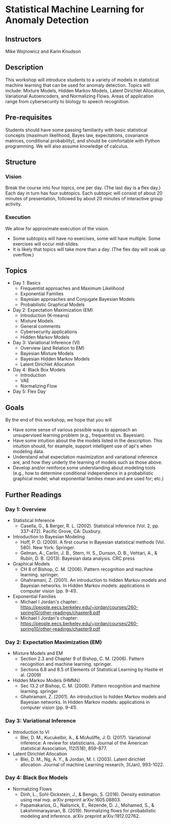 # Statistical Machine Learning for Anomaly Detection 

## Instructors 
Mike Wojnowicz and Karin Knudson 


## Description
This workshop will introduce students to a variety of models in statistical machine learning that can be used for anomaly detection. Topics will include:  Mixture Models, Hidden Markov Models, Latent Dirichlet Allocation, Variational Autoencoders, and Normalizing Flows. Areas of application range from cybersecurity to biology to speech recognition. 


## Pre-requisites

Students should have some passing familiarity with basic statistical concepts (maximum likelihood, Bayes law, expectations, covariance matrices, conditional probability), and should be comfortable with Python programming.  We will also assume knowledge of calculus.

## Structure 

### Vision
Break the course into four topics, one per day.  (The last day is a flex day.)  Each day in turn has four subtopics.  Each subtopic will consist of about 20 minutes of presentation, followed by about 20 minutes of interactive group activity. 

### Execution

We allow for approximate execution of the vision.

* Some subtopics will have no exercises, some will have multiple.  Some exercises will occur mid-slides.
* It is likely that topics will take more than a day. (The flex day will soak up overflow.)

## Topics

* Day 1: Basics 
    * Frequentist approaches and Maximum Likelihood 
    * Exponential Families 
    * Bayesian approaches and Conjugate Bayesian Models
    * Probabilistic Graphical Models
* Day 2: Expectation Maximization (EM) 
    * Introduction (K-means)
    * Mixture Models
    * General comments
    * Cybersecurity applications
    * Hidden Markov Models
* Day 3: Variational Inference (VI)
    * Overview (and Relation to EM) 
    * Bayesian Mixture Models
    * Bayesian Hidden Markov Models
    * Latent Dirichlet Allocation 
* Day 4: Black Box Models 
    * Introduction 
    * VAE 
    * Normalizing Flow
* Day 5: Flex Day 

## Goals
By the end of this workshop, we hope that you will

* Have some sense of various possible ways to approach an unsupervised learning problem (e.g., frequentist vs. Bayesian).
* Have some intuition about the the models listed in the description.  This intuition should, for example, support intelligent use of api's when modeling data.
* Understand what expectation maximization and variational inference are, and how they underly the learning of models such as those above.
* Develop and/or reinforce some understanding about modeling tools (e.g., how to determine conditional independence in a probabilistic graphical model; what exponential families mean and are used for; etc.)


## Further Readings

### Day 1: Overview 
* Statistical Inference
   * Casella, G., & Berger, R. L. (2002). Statistical inference (Vol. 2, pp. 337-472). Pacific Grove, CA: Duxbury. 
* Introduction to Bayesian Modeling
	* Hoff, P. D. (2009). A first course in Bayesian statistical methods (Vol. 580). New York: Springer.
	* Gelman, A., Carlin, J. B., Stern, H. S., Dunson, D. B., Vehtari, A., & Rubin, D. B. (2013). Bayesian data analysis. CRC press
* Graphical Models
	* CH 8 of Bishop, C. M. (2006). Pattern recognition and machine learning. springer.
	* Ghahramani, Z. (2001). An introduction to hidden Markov models and Bayesian networks. In Hidden Markov models: applications in computer vision (pp. 9-41).
* Exponential Families
	* Michael I Jordan's chapter: https://people.eecs.berkeley.edu/~jordan/courses/260-spring10/other-readings/chapter8.pdf
	* Michael I Jordan's chapter: https://people.eecs.berkeley.edu/~jordan/courses/260-spring10/other-readings/chapter9.pdf

### Day 2: Expectation Maximization (EM)
* Mixture Models and EM  
	* Section 2.3 and Chapter 9 of Bishop, C. M. (2006). Pattern recognition and machine learning. springer.
	* Sections 6.8 and 8.5 of Elements of Statistical Learning by Hastie et al. (2009)
* Hidden Markov Models (HMMs)
	* Sec 13.2 of Bishop, C. M. (2006). Pattern recognition and machine learning. springer
	* Ghahramani, Z. (2001). An introduction to hidden Markov models and Bayesian networks. In Hidden Markov models: applications in computer vision (pp. 9-41).


### Day 3: Variational Inference
* Introduction to VI 
	* Blei, D. M., Kucukelbir, A., & McAuliffe, J. D. (2017). Variational inference: A review for statisticians. Journal of the American statistical Association, 112(518), 859-877.
* Latent Dirichlet Allocation
	* Blei, D. M., Ng, A. Y., & Jordan, M. I. (2003). Latent dirichlet allocation. Journal of machine Learning research, 3(Jan), 993-1022.

### Day 4: Black Box Models 

* Normalizing Flows 
	* Dinh, L., Sohl-Dickstein, J., & Bengio, S. (2016). Density estimation using real nvp. arXiv preprint arXiv:1605.08803.
	* Papamakarios, G., Nalisnick, E., Rezende, D. J., Mohamed, S., & Lakshminarayanan, B. (2019). Normalizing flows for probabilistic modeling and inference. arXiv preprint arXiv:1912.02762. 
